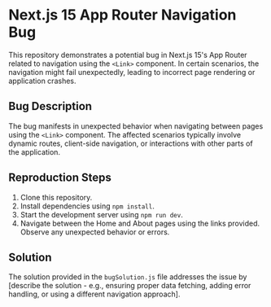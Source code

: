 # Next.js 15 App Router Navigation Bug

This repository demonstrates a potential bug in Next.js 15's App Router related to navigation using the `<Link>` component.  In certain scenarios, the navigation might fail unexpectedly, leading to incorrect page rendering or application crashes.

## Bug Description

The bug manifests in unexpected behavior when navigating between pages using the `<Link>` component. The affected scenarios typically involve dynamic routes, client-side navigation, or interactions with other parts of the application.

## Reproduction Steps

1. Clone this repository.
2. Install dependencies using `npm install`.
3. Start the development server using `npm run dev`.
4. Navigate between the Home and About pages using the links provided.  Observe any unexpected behavior or errors.

## Solution

The solution provided in the `bugSolution.js` file addresses the issue by [describe the solution - e.g., ensuring proper data fetching, adding error handling, or using a different navigation approach].